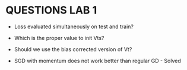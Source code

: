 # QUESTIONS LAB 1

* Loss evaluated simultaneously on test and train?

* Which is the proper value to init Vts?

* Should we use the bias corrected version of Vt?

* SGD with momentum does not work better than regular GD - Solved
